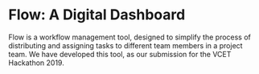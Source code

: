 # Flow: A Digital Dashboard
Flow is a workflow management tool, designed to simplify the process of distributing and assigning tasks to different team members in a project team.
We have developed this tool, as our submission for the VCET Hackathon 2019.
